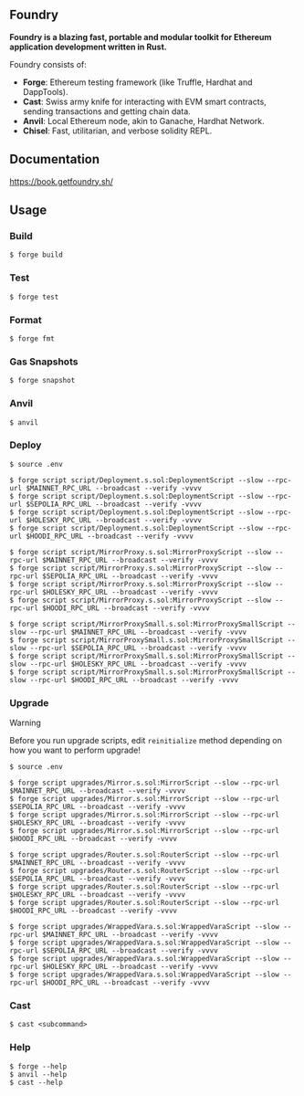 ## Foundry

**Foundry is a blazing fast, portable and modular toolkit for Ethereum application development written in Rust.**

Foundry consists of:

-   **Forge**: Ethereum testing framework (like Truffle, Hardhat and DappTools).
-   **Cast**: Swiss army knife for interacting with EVM smart contracts, sending transactions and getting chain data.
-   **Anvil**: Local Ethereum node, akin to Ganache, Hardhat Network.
-   **Chisel**: Fast, utilitarian, and verbose solidity REPL.

## Documentation

https://book.getfoundry.sh/

## Usage

### Build

```shell
$ forge build
```

### Test

```shell
$ forge test
```

### Format

```shell
$ forge fmt
```

### Gas Snapshots

```shell
$ forge snapshot
```

### Anvil

```shell
$ anvil
```

### Deploy

```shell
$ source .env

$ forge script script/Deployment.s.sol:DeploymentScript --slow --rpc-url $MAINNET_RPC_URL --broadcast --verify -vvvv
$ forge script script/Deployment.s.sol:DeploymentScript --slow --rpc-url $SEPOLIA_RPC_URL --broadcast --verify -vvvv
$ forge script script/Deployment.s.sol:DeploymentScript --slow --rpc-url $HOLESKY_RPC_URL --broadcast --verify -vvvv
$ forge script script/Deployment.s.sol:DeploymentScript --slow --rpc-url $HOODI_RPC_URL --broadcast --verify -vvvv

$ forge script script/MirrorProxy.s.sol:MirrorProxyScript --slow --rpc-url $MAINNET_RPC_URL --broadcast --verify -vvvv
$ forge script script/MirrorProxy.s.sol:MirrorProxyScript --slow --rpc-url $SEPOLIA_RPC_URL --broadcast --verify -vvvv
$ forge script script/MirrorProxy.s.sol:MirrorProxyScript --slow --rpc-url $HOLESKY_RPC_URL --broadcast --verify -vvvv
$ forge script script/MirrorProxy.s.sol:MirrorProxyScript --slow --rpc-url $HOODI_RPC_URL --broadcast --verify -vvvv

$ forge script script/MirrorProxySmall.s.sol:MirrorProxySmallScript --slow --rpc-url $MAINNET_RPC_URL --broadcast --verify -vvvv
$ forge script script/MirrorProxySmall.s.sol:MirrorProxySmallScript --slow --rpc-url $SEPOLIA_RPC_URL --broadcast --verify -vvvv
$ forge script script/MirrorProxySmall.s.sol:MirrorProxySmallScript --slow --rpc-url $HOLESKY_RPC_URL --broadcast --verify -vvvv
$ forge script script/MirrorProxySmall.s.sol:MirrorProxySmallScript --slow --rpc-url $HOODI_RPC_URL --broadcast --verify -vvvv
```

### Upgrade

> [!WARNING]
> Before you run upgrade scripts, edit `reinitialize` method depending on how you want to perform upgrade!

```shell
$ source .env

$ forge script upgrades/Mirror.s.sol:MirrorScript --slow --rpc-url $MAINNET_RPC_URL --broadcast --verify -vvvv
$ forge script upgrades/Mirror.s.sol:MirrorScript --slow --rpc-url $SEPOLIA_RPC_URL --broadcast --verify -vvvv
$ forge script upgrades/Mirror.s.sol:MirrorScript --slow --rpc-url $HOLESKY_RPC_URL --broadcast --verify -vvvv
$ forge script upgrades/Mirror.s.sol:MirrorScript --slow --rpc-url $HOODI_RPC_URL --broadcast --verify -vvvv

$ forge script upgrades/Router.s.sol:RouterScript --slow --rpc-url $MAINNET_RPC_URL --broadcast --verify -vvvv
$ forge script upgrades/Router.s.sol:RouterScript --slow --rpc-url $SEPOLIA_RPC_URL --broadcast --verify -vvvv
$ forge script upgrades/Router.s.sol:RouterScript --slow --rpc-url $HOLESKY_RPC_URL --broadcast --verify -vvvv
$ forge script upgrades/Router.s.sol:RouterScript --slow --rpc-url $HOODI_RPC_URL --broadcast --verify -vvvv

$ forge script upgrades/WrappedVara.s.sol:WrappedVaraScript --slow --rpc-url $MAINNET_RPC_URL --broadcast --verify -vvvv
$ forge script upgrades/WrappedVara.s.sol:WrappedVaraScript --slow --rpc-url $SEPOLIA_RPC_URL --broadcast --verify -vvvv
$ forge script upgrades/WrappedVara.s.sol:WrappedVaraScript --slow --rpc-url $HOLESKY_RPC_URL --broadcast --verify -vvvv
$ forge script upgrades/WrappedVara.s.sol:WrappedVaraScript --slow --rpc-url $HOODI_RPC_URL --broadcast --verify -vvvv
```

### Cast

```shell
$ cast <subcommand>
```

### Help

```shell
$ forge --help
$ anvil --help
$ cast --help
```

